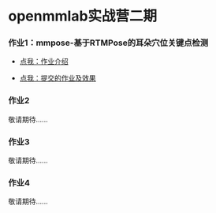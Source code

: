 # openmmlab实战营二期

### 作业1：mmpose-基于RTMPose的耳朵穴位关键点检测

- [点我：作业介绍](https://github.com/open-mmlab/OpenMMLabCamp/issues/88)

- [点我：提交的作业及效果](https://github.com/CrabBoss-lab/openmmlabCamp/tree/master/01-mmpose-task)



### 作业2

敬请期待......

### 作业3

敬请期待......

### 作业4

敬请期待......

### 